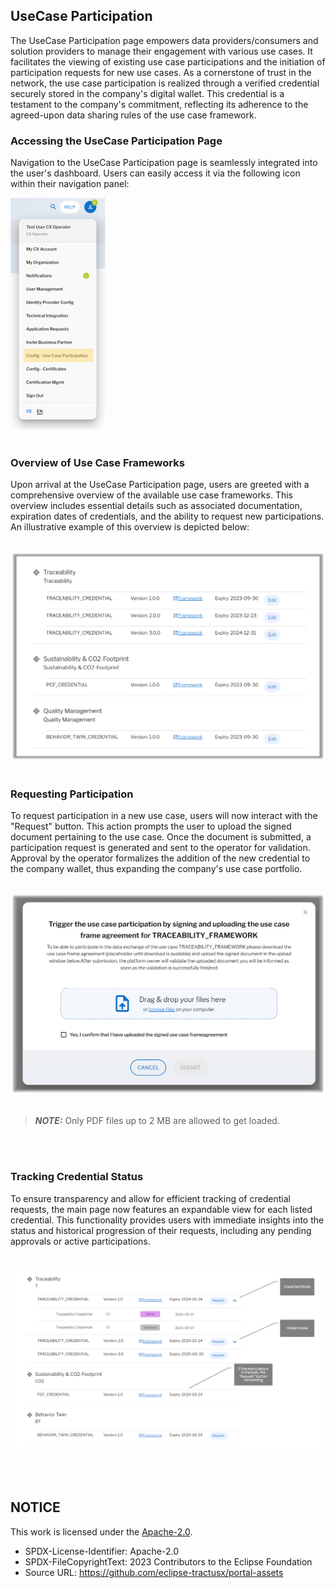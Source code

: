 ## UseCase Participation

The UseCase Participation page empowers data providers/consumers and solution providers to manage their engagement with various use cases. It facilitates the viewing of existing use case participations and the initiation of participation requests for new use cases. As a cornerstone of trust in the network, the use case participation is realized through a verified credential securely stored in the company's digital wallet. This credential is a testament to the company's commitment, reflecting its adherence to the agreed-upon data sharing rules of the use case framework.

### Accessing the UseCase Participation Page

Navigation to the UseCase Participation page is seamlessly integrated into the user's dashboard. Users can easily access it via the following icon within their navigation panel:

<img width="152" alt="image" src="https://raw.githubusercontent.com/eclipse-tractusx/portal-assets/main/docs/static/use-case-participation-option.png">

<br>
<br>

### Overview of Use Case Frameworks

Upon arrival at the UseCase Participation page, users are greeted with a comprehensive overview of the available use case frameworks. This overview includes essential details such as associated documentation, expiration dates of credentials, and the ability to request new participations. An illustrative example of this overview is depicted below:

<br>
<img width="636" alt="image" src="https://raw.githubusercontent.com/eclipse-tractusx/portal-assets/main/docs/static/usecase-credential-application-overview.png">
<br>
<br>

### Requesting Participation

To request participation in a new use case, users will now interact with the "Request" button. This action prompts the user to upload the signed document pertaining to the use case. Once the document is submitted, a participation request is generated and sent to the operator for validation. Approval by the operator formalizes the addition of the new credential to the company wallet, thus expanding the company's use case portfolio.

<br>
<img width="636" alt="image" src="https://raw.githubusercontent.com/eclipse-tractusx/portal-assets/main/docs/static/agreement-file-upload.png">
<br>
<br>

> **_NOTE:_** Only PDF files up to 2 MB are allowed to get loaded.

<br>
<br>

### Tracking Credential Status

To ensure transparency and allow for efficient tracking of credential requests, the main page now features an expandable view for each listed credential. This functionality provides users with immediate insights into the status and historical progression of their requests, including any pending approvals or active participations.

<br>
<img width="636" alt="image" src="https://raw.githubusercontent.com/eclipse-tractusx/portal-assets/main/docs/static/usecase-credential-application-overview-expand.png">
<br>
<br>

<br>
<br>

## NOTICE

This work is licensed under the [Apache-2.0](https://www.apache.org/licenses/LICENSE-2.0).

- SPDX-License-Identifier: Apache-2.0
- SPDX-FileCopyrightText: 2023 Contributors to the Eclipse Foundation
- Source URL: https://github.com/eclipse-tractusx/portal-assets
